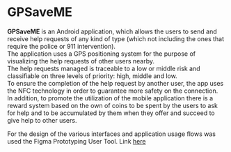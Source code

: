 # **GPSaveME**

**GPSaveME** is an Android application, which allows the users to send and receive help requests of any kind of type (which not including the ones that require the police or 911 intervention).<br>
The application uses a GPS positioning system for the purpose of visualizing the help requests of other users nearby.<br>
The help requests managed is traceable to a low or middle risk and classifiable on three levels of priority: high, middle and low. <br>
To ensure the completion of the help request by another user, the app uses the NFC technology in order to guarantee more safety on the connection.<br>
In addition, to promote the utilization of the mobile application there is a reward system based on the own of coins to be spent by the users to ask for help and to be accumulated by them when they offer and succeed to give help to other users.


For the design of the various interfaces and application usage flows was used the Figma Prototyping User Tool.
Link [here](https://www.figma.com/proto/X2qaIoIsIhWMGxlkTlkVaO/GPSaveMe?node-id=55%3A2&scaling=min-zoom&page-id=0%3A1&starting-point-node-id=55%3A5)
